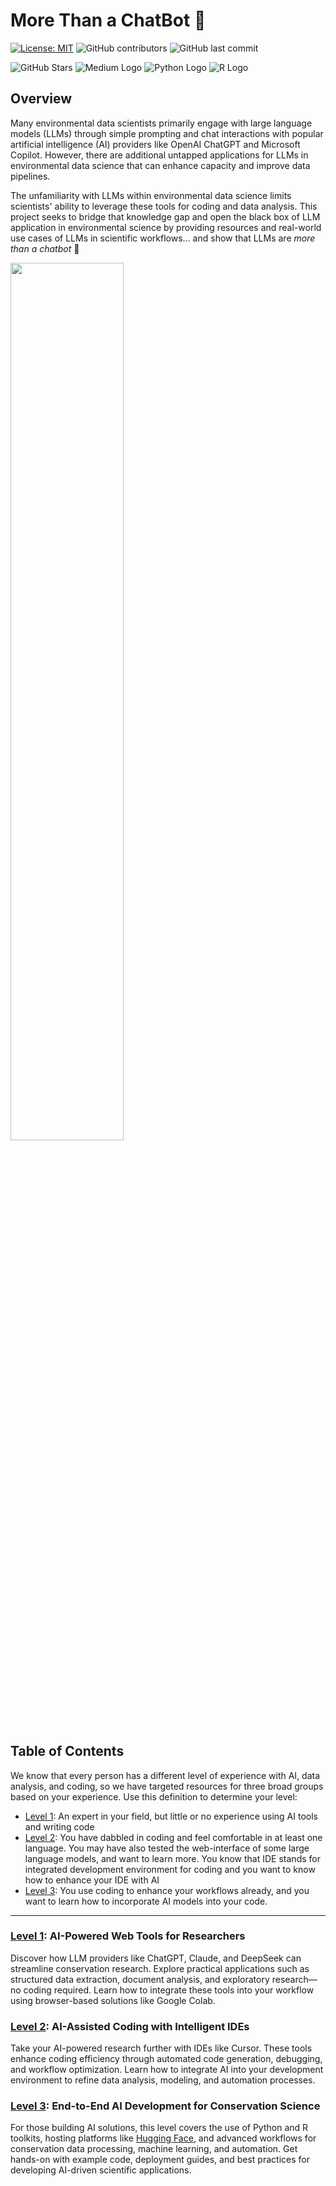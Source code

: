# More Than a ChatBot 🤖

[![License: MIT](https://img.shields.io/badge/License-MIT-yellow.svg)](https://opensource.org/licenses/MIT) ![GitHub contributors](https://img.shields.io/github/contributors/ahuang11/MoreThanAChatBot) ![GitHub last commit](https://img.shields.io/github/last-commit/ahuang11/MoreThanAChatBot)

![GitHub Stars](https://img.shields.io/github/stars/ahuang11/MoreThanAChatBot?style=for-the-badge) ![Medium Logo](https://img.shields.io/badge/Medium-12100E?style=for-the-badge&logo=medium&logoColor=white) ![Python Logo](https://img.shields.io/badge/Python-14354C?style=for-the-badge&logo=python&logoColor=white) ![R Logo](https://img.shields.io/badge/R-276DC3?style=for-the-badge&logo=r&logoColor=white)

## Overview

Many environmental data scientists primarily engage with large language models (LLMs) through simple prompting and chat interactions with popular artificial intelligence (AI) providers like OpenAI ChatGPT and Microsoft Copilot. However, there are additional untapped applications for LLMs in environmental data science that can enhance capacity and improve data pipelines.

The unfamiliarity with LLMs within environmental data science limits scientists' ability to leverage these tools for coding and data analysis. This project seeks to bridge that knowledge gap and open the black box of LLM application in environmental science by providing resources and real-world use cases of LLMs in scientific workflows... and show that LLMs are _more than a chatbot_ 🤖

<img align="center" src="https://github.com/user-attachments/assets/c6488cf8-7d6c-4cea-9ea1-653d1fa0700d" width="60%" height="60%">

## Table of Contents

We know that every person has a different level of experience with AI, data analysis, and coding, so we have targeted resources for three broad groups based on your experience.  Use this definition to determine your level:

- [Level 1](#level-1-ai-powered-web-tools-for-researchers):  An expert in your field, but little or no experience using AI tools and writing code
- [Level 2](#level-2-ai-assisted-coding-with-intelligent-ides): You have dabbled in coding and feel comfortable in at least one language.  You may have also tested the web-interface of some large language models, and want to learn more. You know that IDE stands for integrated development environment for coding and you want to know how to enhance your IDE with AI
- [Level 3](#level-3-end-to-end-ai-development-for-conservation-science):  You use coding to enhance your workflows already, and you want to learn how to incorporate AI models into your code. 

---

### **[Level 1](https://ahuang11.github.io/MoreThanAChatBot/level1/providers/): AI-Powered Web Tools for Researchers**  
Discover how LLM providers like ChatGPT, Claude, and DeepSeek can streamline conservation research. Explore practical applications such as structured data extraction, document analysis, and exploratory research—no coding required. Learn how to integrate these tools into your workflow using browser-based solutions like Google Colab.  

### **[Level 2](https://ahuang11.github.io/MoreThanAChatBot/level2/index): AI-Assisted Coding with Intelligent IDEs**  
Take your AI-powered research further with IDEs like Cursor. These tools enhance coding efficiency through automated code generation, debugging, and workflow optimization. Learn how to integrate AI into your development environment to refine data analysis, modeling, and automation processes.  

### **[Level 3](https://ahuang11.github.io/MoreThanAChatBot/level3/index): End-to-End AI Development for Conservation Science**  
For those building AI solutions, this level covers the use of Python and R toolkits, hosting platforms like [Hugging Face](https://huggingface.co), and advanced workflows for conservation data processing, machine learning, and automation. Get hands-on with example code, deployment guides, and best practices for developing AI-driven scientific applications.
